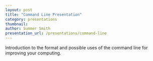 ```yaml
---
layout: post
title: "Command Line Presentation"
category: presentations
thumbnail:
author: Summer Smith
presentation_url: /presentations/command-line
---
```


Introduction to the format and possible uses of the command line for improving your computing.